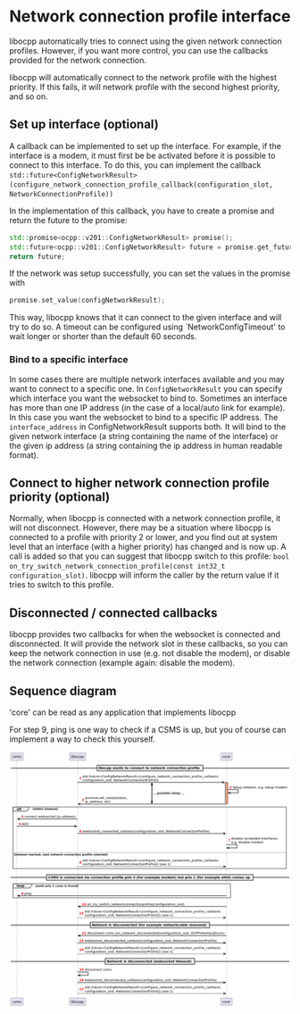 # Network connection profile interface

libocpp automatically tries to connect using the given network connection profiles. 
However, if you want more control, you can use the callbacks provided for the network connection.

libocpp will automatically connect to the network profile with the highest priority. 
If this fails, it will network profile with the second highest priority, and so on. 

## Set up interface (optional)

A callback can be implemented to set up the interface. For example, if the interface is a modem, it must first be 
be activated before it is possible to connect to this interface. To do this, you can implement the callback
`std::future<ConfigNetworkResult>(configure_network_connection_profile_callback(configuration_slot, NetworkConnectionProfile))`

In the implementation of this callback, you have to create a promise and return the future to the promise:
```cpp
std::promise<ocpp::v201::ConfigNetworkResult> promise();
std::future<ocpp::v201::ConfigNetworkResult> future = promise.get_future();
return future;
```

If the network was setup successfully, you can set the values in the promise with 
```cpp
promise.set_value(configNetworkResult);
```
This way, libocpp knows that it can connect to the given interface and will try to do so. 
A timeout can be configured using `NetworkConfigTimeout' to wait longer or shorter than the default 60 seconds.

### Bind to a specific interface

In some cases there are multiple network interfaces available and you may want to connect to a specific one.
In `ConfigNetworkResult` you can specify which interface you want the websocket to bind to. 
Sometimes an interface has more than one IP address (in the case of a local/auto link for example). 
In this case you want the websocket to bind to a specific IP address. The `interface_address` in ConfigNetworkResult supports both. 
It will bind to the given network interface (a string containing the name of the interface) or the given ip address (a string containing the ip address in human readable format).

## Connect to higher network connection profile priority (optional)

Normally, when libocpp is connected with a network connection profile, it will not disconnect. 
However, there may be a situation where libocpp is connected to a profile with priority 2 or lower, and you find out at system level that an interface (with a higher priority) has changed and is now up.
A call is added so that you can suggest that libocpp switch to this profile: `bool on_try_switch_network_connection_profile(const int32_t configuration_slot)`.
libocpp will inform the caller by the return value if it tries to switch to this profile.

## Disconnected / connected callbacks

libocpp provides two callbacks for when the websocket is connected and disconnected. It will provide the network slot
in these callbacks, so you can keep the network connection in use (e.g. not disable the modem), or disable the network connection (example again: disable the modem).

## Sequence diagram

'core' can be read as any application that implements libocpp

For step 9, ping is one way to check if a CSMS is up, but you of course can implement a way to check this yourself.

![Sequence diagram](networkconnectivity_libocpp.png)
